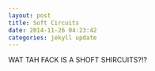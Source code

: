 ```yaml
---
layout: post
title: Soft Circuits
date: 2014-11-26 04:23:42
categories: jekyll update
---
```

WAT TAH FACK IS A SHOFT SHIRCUITS?!?
